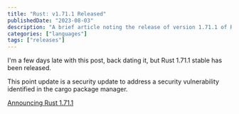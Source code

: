 ```yaml
---
title: "Rust: v1.71.1 Released"
publishedDate: "2023-08-03"
description: "A brief article noting the release of version 1.71.1 of Rust"
categories: ["languages"]
tags: ["releases"]
---
```


I'm a few days late with this post, back dating it, but Rust 1.71.1 stable has been released.

This point update is a security update to address a security vulnerability identified in the cargo package manager.

[Announcing Rust 1.71.1](https://blog.rust-lang.org/2023/08/03/Rust-1.71.1.html)
